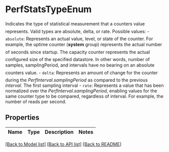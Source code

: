 # PerfStatsTypeEnum

Indicates the type of statistical measurement that a counter&#146;s value represents.  Valid types are &#147;absolute&#148;, &#147;delta&#148;, or &#147;rate&#148;.  Possible values: - `absolute`: Represents an actual value, level, or state of the counter.      For   example, the &#147;uptime&#148; counter (**system** group)   represents the actual number of seconds since startup. The   &#147;capacity&#148; counter represents the actual configured size   of the specified datastore. In other words, number of samples,   samplingPeriod, and intervals have no bearing on an   &#147;absolute&#148; counter&#147;s value. - `delta`: Represents an amount of change for the counter during the *PerfInterval.samplingPeriod* as compared to the previous   *interval*.      The first sampling interval - `rate`: Represents a value that has been normalized over the *PerfInterval.samplingPeriod*, enabling values for the same   counter type to be compared, regardless of interval.      For example,   the number of reads per second. 

## Properties
Name | Type | Description | Notes
------------ | ------------- | ------------- | -------------

[[Back to Model list]](../README.md#documentation-for-models) [[Back to API list]](../README.md#documentation-for-api-endpoints) [[Back to README]](../README.md)


